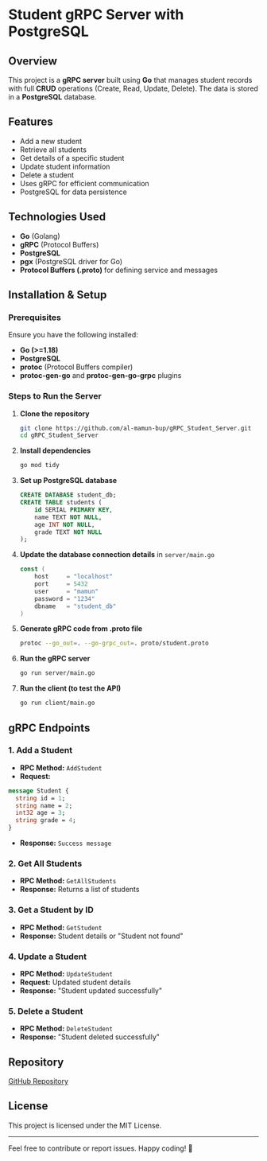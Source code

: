 # Student gRPC Server with PostgreSQL

## Overview
This project is a **gRPC server** built using **Go** that manages student records with full **CRUD** operations (Create, Read, Update, Delete). The data is stored in a **PostgreSQL** database.

## Features
- Add a new student
- Retrieve all students
- Get details of a specific student
- Update student information
- Delete a student
- Uses gRPC for efficient communication
- PostgreSQL for data persistence

## Technologies Used
- **Go** (Golang)
- **gRPC** (Protocol Buffers)
- **PostgreSQL**
- **pgx** (PostgreSQL driver for Go)
- **Protocol Buffers (.proto)** for defining service and messages

## Installation & Setup
### Prerequisites
Ensure you have the following installed:
- **Go (>=1.18)**
- **PostgreSQL**
- **protoc** (Protocol Buffers compiler)
- **protoc-gen-go** and **protoc-gen-go-grpc** plugins

### Steps to Run the Server
1. **Clone the repository**
   ```sh
   git clone https://github.com/al-mamun-bup/gRPC_Student_Server.git
   cd gRPC_Student_Server
   ```
2. **Install dependencies**
   ```sh
   go mod tidy
   ```
3. **Set up PostgreSQL database**
   ```sql
   CREATE DATABASE student_db;
   CREATE TABLE students (
       id SERIAL PRIMARY KEY,
       name TEXT NOT NULL,
       age INT NOT NULL,
       grade TEXT NOT NULL
   );
   ```
4. **Update the database connection details** in `server/main.go`
   ```go
   const (
       host     = "localhost"
       port     = 5432
       user     = "mamun"
       password = "1234"
       dbname   = "student_db"
   )
   ```
5. **Generate gRPC code from .proto file**
   ```sh
   protoc --go_out=. --go-grpc_out=. proto/student.proto
   ```
6. **Run the gRPC server**
   ```sh
   go run server/main.go
   ```
7. **Run the client (to test the API)**
   ```sh
   go run client/main.go
   ```

## gRPC Endpoints

### 1. Add a Student
- **RPC Method:** `AddStudent`
- **Request:**
```proto
message Student {
  string id = 1;
  string name = 2;
  int32 age = 3;
  string grade = 4;
}
```
- **Response:** `Success message`

### 2. Get All Students
- **RPC Method:** `GetAllStudents`
- **Response:** Returns a list of students

### 3. Get a Student by ID
- **RPC Method:** `GetStudent`
- **Response:** Student details or "Student not found"

### 4. Update a Student
- **RPC Method:** `UpdateStudent`
- **Request:** Updated student details
- **Response:** "Student updated successfully"

### 5. Delete a Student
- **RPC Method:** `DeleteStudent`
- **Response:** "Student deleted successfully"

## Repository
[GitHub Repository](https://github.com/al-mamun-bup/gRPC_Student_Server)

## License
This project is licensed under the MIT License.

---

Feel free to contribute or report issues. Happy coding! 🚀

